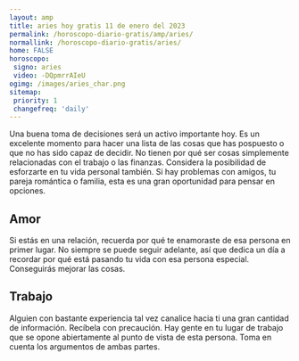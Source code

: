 ```yaml
---
layout: amp
title: aries hoy gratis 11 de enero del 2023 
permalink: /horoscopo-diario-gratis/amp/aries/
normallink: /horoscopo-diario-gratis/aries/
home: FALSE
horoscopo:
 signo: aries
 video: -DQpmrrAIeU
ogimg: /images/aries_char.png
sitemap:
 priority: 1
 changefreq: 'daily'
---
```



Una buena toma de decisiones será un activo importante hoy. Es un excelente momento para hacer una lista de las cosas que has pospuesto o que no has sido capaz de decidir. No tienen por qué ser cosas simplemente relacionadas con el trabajo o las finanzas. Considera la posibilidad de esforzarte en tu vida personal también. Si hay problemas con amigos, tu pareja romántica o familia, esta es una gran oportunidad para pensar en opciones.

## Amor

Si estás en una relación, recuerda por qué te enamoraste de esa persona en primer lugar. No siempre se puede seguir adelante, así que dedica un día a recordar por qué está pasando tu vida con esa persona especial. Conseguirás mejorar las cosas.

## Trabajo

Alguien con bastante experiencia tal vez canalice hacia ti una gran cantidad de información. Recíbela con precaución. Hay gente en tu lugar de trabajo que se opone abiertamente al punto de vista de esta persona. Toma en cuenta los argumentos de ambas partes.